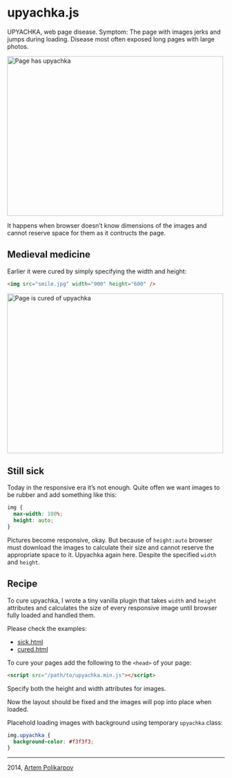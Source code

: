 # upyachka.js

UPYACHKA, web page disease. Symptom: The page with images jerks and jumps during loading. Disease most often exposed long pages with large photos.

<img src="http://artpolikarpov.github.io/upyachka.js/examples/sick.gif" width="500" height="370" alt="Page has upyachka">

It happens when browser doesn’t know dimensions of the images and cannot reserve space for them as it contructs the page.

## Medieval medicine

Earlier it were cured by simply specifying the width and height:

```html
<img src="smile.jpg" width="900" height="600" />
```

<img src="http://artpolikarpov.github.io/upyachka.js/examples/cured.gif" width="500" height="370" alt="Page is cured of upyachka">

## Still sick

Today in the responsive era it’s not enough. Quite offen we want images to be rubber and add something like this:

```css
img {
  max-width: 100%;
  height: auto;
}
```

Pictures become responsive, okay. But because of `height:auto` browser must download the images to calculate their size and cannot reserve the appropriate space to it. Upyachka again here. Despite the specified `width` and `height`.

## Recipe

To cure upyachka, I wrote a tiny vanilla plugin that takes `width` and `height` attributes and calculates the size of every responsive image until browser fully loaded and handled them.

Please check the examples:

* [sick.html](http://artpolikarpov.github.io/upyachka.js/examples/sick.html)
* [cured.html](http://artpolikarpov.github.io/upyachka.js/examples/cured.html)

To cure your pages add the following to the `<head>` of your page:

```html
<script src="/path/to/upyachka.min.js"></script>
```

Specify both the height and width attributes for images.

Now the layout should be fixed and the images will pop into place when loaded.

Placehold loading images with background using temporary `upyachka` class:

```css
img.upyachka {
  background-color: #f3f3f3;
}
```

---

2014, <a href="https://twitter.com/artpolikarpoff/">Artem Polikarpov</a>
